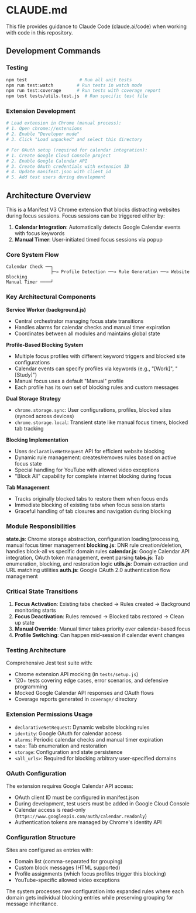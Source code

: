 # CLAUDE.md

This file provides guidance to Claude Code (claude.ai/code) when working with code in this repository.

## Development Commands

### Testing
```bash
npm test                    # Run all unit tests
npm run test:watch         # Run tests in watch mode
npm run test:coverage      # Run tests with coverage report
npm test tests/utils.test.js  # Run specific test file
```

### Extension Development
```bash
# Load extension in Chrome (manual process):
# 1. Open chrome://extensions
# 2. Enable "Developer mode"
# 3. Click "Load unpacked" and select this directory

# For OAuth setup (required for calendar integration):
# 1. Create Google Cloud Console project
# 2. Enable Google Calendar API
# 3. Create OAuth credentials with extension ID
# 4. Update manifest.json with client_id
# 5. Add test users during development
```

## Architecture Overview

This is a Manifest V3 Chrome extension that blocks distracting websites during focus sessions. Focus sessions can be triggered either by:

1. **Calendar Integration**: Automatically detects Google Calendar events with focus keywords
2. **Manual Timer**: User-initiated timed focus sessions via popup

### Core System Flow

```
Calendar Check ──┐
                 ├─→ Profile Detection ──→ Rule Generation ──→ Website Blocking
Manual Timer ────┘
```

### Key Architectural Components

**Service Worker (background.js)**
- Central orchestrator managing focus state transitions
- Handles alarms for calendar checks and manual timer expiration
- Coordinates between all modules and maintains global state

**Profile-Based Blocking System**
- Multiple focus profiles with different keyword triggers and blocked site configurations
- Calendar events can specify profiles via keywords (e.g., "[Work]", "[Study]")
- Manual focus uses a default "Manual" profile
- Each profile has its own set of blocking rules and custom messages

**Dual Storage Strategy**
- `chrome.storage.sync`: User configurations, profiles, blocked sites (synced across devices)
- `chrome.storage.local`: Transient state like manual focus timers, blocked tab tracking

**Blocking Implementation**
- Uses `declarativeNetRequest` API for efficient website blocking
- Dynamic rule management: creates/removes rules based on active focus state
- Special handling for YouTube with allowed video exceptions
- "Block All" capability for complete internet blocking during focus

**Tab Management**
- Tracks originally blocked tabs to restore them when focus ends
- Immediate blocking of existing tabs when focus session starts
- Graceful handling of tab closures and navigation during blocking

### Module Responsibilities

**state.js**: Chrome storage abstraction, configuration loading/processing, manual focus timer management
**blocking.js**: DNR rule creation/deletion, handles block-all vs specific domain rules
**calendar.js**: Google Calendar API integration, OAuth token management, event parsing
**tabs.js**: Tab enumeration, blocking, and restoration logic
**utils.js**: Domain extraction and URL matching utilities
**auth.js**: Google OAuth 2.0 authentication flow management

### Critical State Transitions

1. **Focus Activation**: Existing tabs checked → Rules created → Background monitoring starts
2. **Focus Deactivation**: Rules removed → Blocked tabs restored → Clean up state
3. **Manual Override**: Manual timer takes priority over calendar-based focus
4. **Profile Switching**: Can happen mid-session if calendar event changes

### Testing Architecture

Comprehensive Jest test suite with:
- Chrome extension API mocking (in `tests/setup.js`)
- 120+ tests covering edge cases, error scenarios, and defensive programming
- Mocked Google Calendar API responses and OAuth flows
- Coverage reports generated in `coverage/` directory

### Extension Permissions Usage

- `declarativeNetRequest`: Dynamic website blocking rules
- `identity`: Google OAuth for calendar access
- `alarms`: Periodic calendar checks and manual timer expiration
- `tabs`: Tab enumeration and restoration
- `storage`: Configuration and state persistence
- `<all_urls>`: Required for blocking arbitrary user-specified domains

### OAuth Configuration

The extension requires Google Calendar API access:
- OAuth client ID must be configured in manifest.json
- During development, test users must be added in Google Cloud Console
- Calendar access is read-only (`https://www.googleapis.com/auth/calendar.readonly`)
- Authentication tokens are managed by Chrome's identity API

### Configuration Structure

Sites are configured as entries with:
- Domain list (comma-separated for grouping)
- Custom block messages (HTML supported)
- Profile assignments (which focus profiles trigger this blocking)
- YouTube-specific allowed video exceptions

The system processes raw configuration into expanded rules where each domain gets individual blocking entries while preserving grouping for message inheritance.